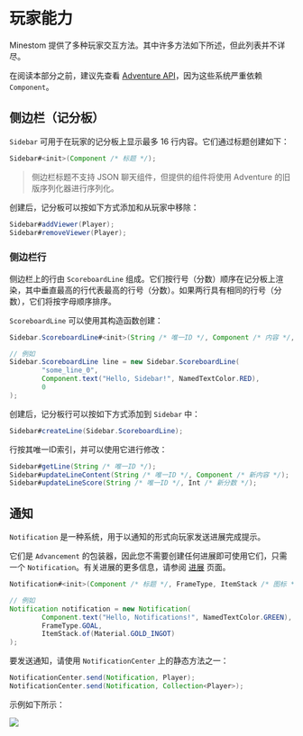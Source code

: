 # 玩家能力

Minestom 提供了多种玩家交互方法。其中许多方法如下所述，但此列表并不详尽。

在阅读本部分之前，建议先查看 [Adventure API](adventure)，因为这些系统严重依赖 `Component`。

## 侧边栏（记分板）

`Sidebar` 可用于在玩家的记分板上显示最多 16 行内容。它们通过标题创建如下：

```java
Sidebar#<init>(Component /* 标题 */);
```

> 侧边栏标题不支持 JSON 聊天组件，但提供的组件将使用 Adventure 的旧版序列化器进行序列化。

创建后，记分板可以按如下方式添加和从玩家中移除：

```java
Sidebar#addViewer(Player);
Sidebar#removeViewer(Player);
```

### 侧边栏行

侧边栏上的行由 `ScoreboardLine` 组成。它们按行号（分数）顺序在记分板上渲染，其中垂直最高的行代表最高的行号（分数）。如果两行具有相同的行号（分数），它们将按字母顺序排序。

`ScoreboardLine` 可以使用其构造函数创建：

```java
Sidebar.ScoreboardLine#<init>(String /* 唯一ID */, Component /* 内容 */, int /* 行号 */);

// 例如
Sidebar.ScoreboardLine line = new Sidebar.ScoreboardLine(
        "some_line_0",
        Component.text("Hello, Sidebar!", NamedTextColor.RED),
        0
);
```

创建后，记分板行可以按如下方式添加到 `Sidebar` 中：

```java
Sidebar#createLine(Sidebar.ScoreboardLine);
```

行按其唯一ID索引，并可以使用它进行修改：

```java
Sidebar#getLine(String /* 唯一ID */);
Sidebar#updateLineContent(String /* 唯一ID */, Component /* 新内容 */);
Sidebar#updateLineScore(String /* 唯一ID */, Int /* 新分数 */);
```

## 通知

`Notification` 是一种系统，用于以通知的形式向玩家发送进展完成提示。

它们是 `Advancement` 的包装器，因此您不需要创建任何进展即可使用它们，只需一个 `Notification`。有关进展的更多信息，请参阅 [进展](advancements) 页面。

```java
Notification#<init>(Component /* 标题 */, FrameType, ItemStack /* 图标 */);

// 例如
Notification notification = new Notification(
        Component.text("Hello, Notifications!", NamedTextColor.GREEN),
        FrameType.GOAL,
        ItemStack.of(Material.GOLD_INGOT)
);
```

要发送通知，请使用 `NotificationCenter` 上的静态方法之一：

```java
NotificationCenter.send(Notification, Player);
NotificationCenter.send(Notification, Collection<Player>);
```

示例如下所示：

![](/docs/feature/player-capabilities/notification.png)